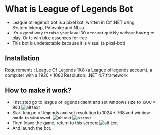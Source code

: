 
# What is League of Legends Bot

  * League of legends bot is a pixel bot, written in C# .NET using System.Interop, PVInvoke and NLua. 
  * It's a good way to raise your level 30 account quickly without having to play. Or to win blue essences for free
  * This bot is undetectable because it is visual (a pixel-bot)

## Installation

   Requirements : League Of Legends 10.8 (a League of legends account), a computer with a 1920 * 1080 Resolution. 
   .NET 4.7 framework.
  
## How to make it work?

   * First step go to league of legends client and set windows size to 1600 * 900
   ![alt text](https://puu.sh/FyhDh/7f43e786a6.png)
   * Start league of legends and set resolution to 1024 * 768 and window mode to windowed.
   ![alt text](https://puu.sh/FyhG0/656e037675.png)
   ![alt text](https://puu.sh/FyhLS/cf1b2546ff.png)
   * Then leave the game, return to this screen: 
   ![alt text](https://image.ibb.co/kRUcES/Explication_Algo.png)
   * And launch the bot. 
	 
